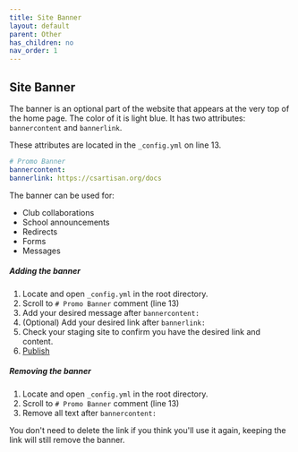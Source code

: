 ```yaml
---
title: Site Banner
layout: default
parent: Other
has_children: no
nav_order: 1
---
```

## Site Banner 

The banner is an optional part of the website that appears at the very top of the home page. The color of it is light blue. It has two attributes: `bannercontent` and `bannerlink`. 

These attributes are located in the `_config.yml` on line 13.

```yml
# Promo Banner
bannercontent: 
bannerlink: https://csartisan.org/docs
```
The banner can be used for:
- Club collaborations
- School announcements
- Redirects
- Forms
- Messages

##### Adding the banner
1. Locate and open `_config.yml` in the root directory.
2. Scroll to `# Promo Banner` comment (line 13)
3. Add your desired message after `bannercontent:`
4. (Optional) Add your desired link after `bannerlink:`
5. Check your staging site to confirm you have the desired link and content.
6. [Publish](/docs/finalizing/)

##### Removing the banner
1. Locate and open `_config.yml` in the root directory.
2. Scroll to `# Promo Banner` comment (line 13)
3. Remove all text after `bannercontent:`

You don't need to delete the link if you think you'll use it again, keeping the link will still remove the banner.